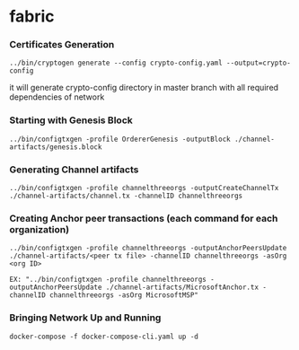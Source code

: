 # fabric

### Certificates Generation

```
../bin/cryptogen generate --config crypto-config.yaml --output=crypto-config

```
it will generate crypto-config directory in master branch with all required dependencies of network

### Starting with Genesis Block

```
../bin/configtxgen -profile OrdererGenesis -outputBlock ./channel-artifacts/genesis.block

```
### Generating Channel artifacts
```
../bin/configtxgen -profile channelthreeorgs -outputCreateChannelTx ./channel-artifacts/channel.tx -channelID channelthreeorgs
```

### Creating Anchor peer transactions (each command for each organization)

```
../bin/configtxgen -profile channelthreeorgs -outputAnchorPeersUpdate ./channel-artifacts/<peer tx file> -channelID channelthreeorgs -asOrg <org ID>

EX: "../bin/configtxgen -profile channelthreeorgs -outputAnchorPeersUpdate ./channel-artifacts/MicrosoftAnchor.tx -channelID channelthreeorgs -asOrg MicrosoftMSP"
```

### Bringing Network Up and Running

```
docker-compose -f docker-compose-cli.yaml up -d
```
